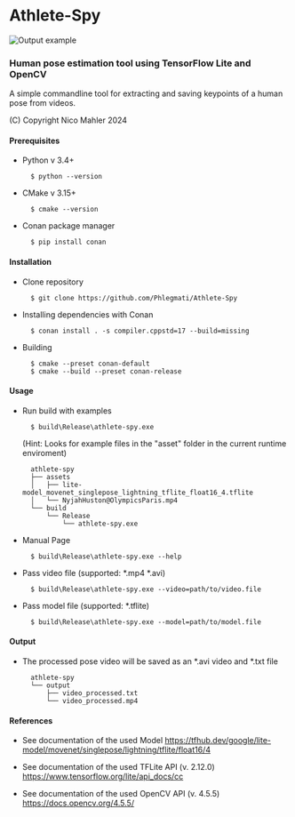 # Athlete-Spy

![Output example](assets/processed_output.gif)

### Human pose estimation tool using TensorFlow Lite and OpenCV

A simple commandline tool for extracting and saving keypoints of a human pose from videos.

(C) Copyright Nico Mahler 2024


#### Prerequisites

- Python v 3.4+

        $ python --version

- CMake v 3.15+

        $ cmake --version

- Conan package manager

        $ pip install conan

#### Installation

- Clone repository

        $ git clone https://github.com/Phlegmati/Athlete-Spy

- Installing dependencies with Conan

        $ conan install . -s compiler.cppstd=17 --build=missing

- Building

        $ cmake --preset conan-default
        $ cmake --build --preset conan-release

#### Usage

- Run build with examples

        $ build\Release\athlete-spy.exe

    (Hint: Looks for example files in the "asset" folder in the current runtime enviroment)
    
        athlete-spy
        ├── assets
        │   ├── lite-model_movenet_singlepose_lightning_tflite_float16_4.tflite
        │   └── NyjahHuston@OlympicsParis.mp4
        └── build
            └── Release
                └── athlete-spy.exe

- Manual Page

        $ build\Release\athlete-spy.exe --help

- Pass video file (supported: *.mp4 *.avi)

        $ build\Release\athlete-spy.exe --video=path/to/video.file

- Pass model file (supported: *.tflite)

        $ build\Release\athlete-spy.exe --model=path/to/model.file
        
#### Output

- The processed pose video will be saved as an *.avi video and *.txt file

        athlete-spy
        └── output
            ├── video_processed.txt
            └── video_processed.mp4
            
#### References

- See documentation of the used Model
https://tfhub.dev/google/lite-model/movenet/singlepose/lightning/tflite/float16/4

- See documentation of the used TFLite API (v. 2.12.0) https://www.tensorflow.org/lite/api_docs/cc

- See documentation of the used OpenCV API (v. 4.5.5)
https://docs.opencv.org/4.5.5/
